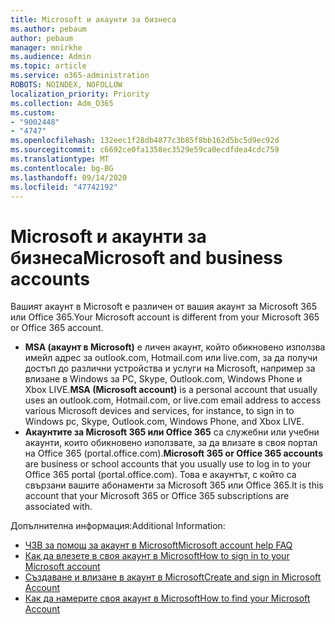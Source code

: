 ```yaml
---
title: Microsoft и акаунти за бизнеса
ms.author: pebaum
author: pebaum
manager: mnirkhe
ms.audience: Admin
ms.topic: article
ms.service: o365-administration
ROBOTS: NOINDEX, NOFOLLOW
localization_priority: Priority
ms.collection: Adm_O365
ms.custom:
- "9002448"
- "4747"
ms.openlocfilehash: 132eec1f28db4877c3b85f8bb162d5bc5d9ec92d
ms.sourcegitcommit: c6692ce0fa1358ec3529e59ca0ecdfdea4cdc759
ms.translationtype: MT
ms.contentlocale: bg-BG
ms.lasthandoff: 09/14/2020
ms.locfileid: "47742192"
---
```

# <a name="microsoft-and-business-accounts"></a><span data-ttu-id="f2692-102">Microsoft и акаунти за бизнеса</span><span class="sxs-lookup"><span data-stu-id="f2692-102">Microsoft and business accounts</span></span>

<span data-ttu-id="f2692-103">Вашият акаунт в Microsoft е различен от вашия акаунт за Microsoft 365 или Office 365.</span><span class="sxs-lookup"><span data-stu-id="f2692-103">Your Microsoft account is different from your Microsoft 365 or Office 365 account.</span></span>

- <span data-ttu-id="f2692-104">**MSA (акаунт в Microsoft)** е личен акаунт, който обикновено използва имейл адрес за outlook.com, Hotmail.com или live.com, за да получи достъп до различни устройства и услуги на Microsoft, например за влизане в Windows за PC, Skype, Outlook.com, Windows Phone и Xbox LIVE.</span><span class="sxs-lookup"><span data-stu-id="f2692-104">**MSA (Microsoft account)** is a personal account that usually uses an outlook.com, Hotmail.com, or live.com email address to access various Microsoft devices and services, for instance, to sign in to Windows pc, Skype, Outlook.com, Windows Phone, and Xbox LIVE.</span></span>
- <span data-ttu-id="f2692-105">**Акаунтите за Microsoft 365 или Office 365** са служебни или учебни акаунти, които обикновено използвате, за да влизате в своя портал на Office 365 (portal.office.com).</span><span class="sxs-lookup"><span data-stu-id="f2692-105">**Microsoft 365 or Office 365 accounts** are business or school accounts that you usually use to log in to your Office 365 portal (portal.office.com).</span></span> <span data-ttu-id="f2692-106">Това е акаунтът, с който са свързани вашите абонаменти за Microsoft 365 или Office 365.</span><span class="sxs-lookup"><span data-stu-id="f2692-106">It is this account that your Microsoft 365 or Office 365 subscriptions are associated with.</span></span>

<span data-ttu-id="f2692-107">Допълнителна информация:</span><span class="sxs-lookup"><span data-stu-id="f2692-107">Additional Information:</span></span>

- [<span data-ttu-id="f2692-108">ЧЗВ за помощ за акаунт в Microsoft</span><span class="sxs-lookup"><span data-stu-id="f2692-108">Microsoft account help FAQ</span></span>](https://support.microsoft.com/hub/4294457/microsoft-account-help) 
- [<span data-ttu-id="f2692-109">Как да влезете в своя акаунт в Microsoft</span><span class="sxs-lookup"><span data-stu-id="f2692-109">How to sign in to your Microsoft account</span></span>](https://support.microsoft.com/help/4028195/microsoft-account-how-to-sign-in)
- [<span data-ttu-id="f2692-110">Създаване и влизане в акаунт в Microsoft</span><span class="sxs-lookup"><span data-stu-id="f2692-110">Create and sign in Microsoft Account</span></span>](https://account.microsoft.com/account)
- [<span data-ttu-id="f2692-111">Как да намерите своя акаунт в Microsoft</span><span class="sxs-lookup"><span data-stu-id="f2692-111">How to find your Microsoft Account</span></span>](https://support.microsoft.com/help/13811/microsoft-account-how-to-find)
